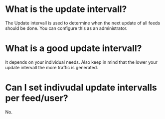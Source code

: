 # What is the update intervall?
The Update intervall is used to determine when the next update of all feeds should be done.
You can configure this as an administrator.

# What is a good update intervall?
It depends on your individual needs.
Also keep in mind that the lower your update intervall the more traffic is generated.

# Can I set indivudal update intervalls per feed/user?
No.